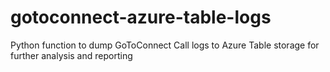 # gotoconnect-azure-table-logs
Python function to dump GoToConnect Call logs to Azure Table storage for further analysis and reporting
